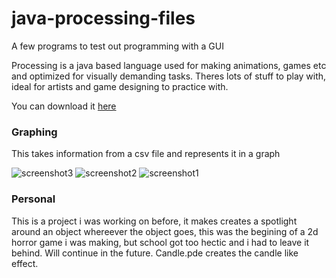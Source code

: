 # java-processing-files
A few programs to test out programming with a GUI

Processing is a java based language used for making animations, games etc and optimized for visually demanding tasks.
Theres lots of stuff to play with, ideal for artists and game designing to practice with.

You can download it [here](https://processing.org/)

### Graphing
This takes information from a csv file and represents it in a graph

![screenshot3](https://user-images.githubusercontent.com/15314851/60805244-86f0ea00-a14d-11e9-8c09-96db3b3b4a3e.png)
![screenshot2](https://user-images.githubusercontent.com/15314851/60805251-8a847100-a14d-11e9-9ede-e0b75d0676e3.png)
![screenshot1](https://user-images.githubusercontent.com/15314851/60805254-8ce6cb00-a14d-11e9-8e68-a80c98f52a59.png)

### Personal
This is a project i was working on before, it makes creates a spotlight around an object whereever the object goes,
this was the begining of a 2d horror game i was making, but school got too hectic and i had to leave it behind. Will continue
in the future. Candle.pde creates the candle like effect.
